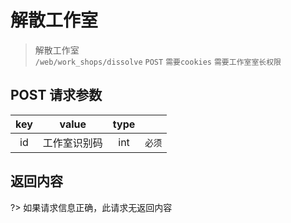 # 解散工作室

> 解散工作室  
> `/web/work_shops/dissolve` `POST` `需要cookies` `需要工作室室长权限`

## POST 请求参数

| key |    value     | type |        |
| :-: | :----------: | :--: | :----: |
| id  | 工作室识别码 | int  | `必须` |

## 返回内容

?> 如果请求信息正确，此请求无返回内容
